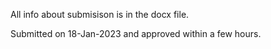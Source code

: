 All info about submisison is in the docx file. 

Submitted on 18-Jan-2023 and approved within a few hours.
